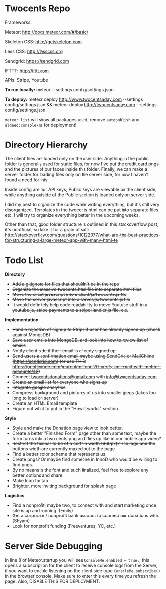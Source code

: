 Twocents Repo
========
Frameworks: 

Meteor: http://docs.meteor.com/#/basic/

Skeleton CSS: http://getskeleton.com

Less CSS: http://lesscss.org

Sendgrid: https://sendgrid.com

IFTTT: http://ifttt.com

APIs: Stripe, Youtube

**To run locally:**
meteor --settings config/settings.json

**To deploy:** 
meteor deploy http://www.twocentsaday.com --settings config/settings.json && meteor deploy http://twocentsaday.com --settings config/settings.json

`meteor list` will show all packages used, remove `autopublish` and `aldeed:console-me` for deployment!

Directory Hierarchy
========
The client files are loaded only on the user side. Anything in the public folder is generally used for static files, for now I've put the credit card pngs and the pictures of our faces inside this folder. Finally, we can make a server folder for loading files only on the server side, for now I haven't found a need for this.

Inside config are our API keys, Public Keys are viewable on the client side, while anything outside of the Public section is loaded only on server side.

I did my best to organize the code while writing everything, but it's still very disorganized. Templates in the twocents.html can be put into separate files etc. I will try to organize everything better in the upcoming weeks.

Other than that, good folder structure is outlined in this stackoverflow post, it's unofficial, so take it for a grain of salt: 
http://stackoverflow.com/questions/10122977/what-are-the-best-practices-for-structuring-a-large-meteor-app-with-many-html-te

Todo List
========
**Directory**
* ~~Add a gitignore for files that shouldn't be in the repo~~
* ~~Organize the massive twocents.html file into separate html files~~
* ~~Move the client javascript into a client/js/twocents.js file~~
* ~~Move the server javascript into a server/js/twocents.js file~~
* ~~It would definitely help code readability to move Youtube stuff in a youtube.js, stripe payments to a stripeHandler.js file, etc.~~

**Implementation**
* ~~Handle rejection of signup to Stripe if user has already signed up (check against MongoDB)~~
* ~~Save user emails into MongoDB, and look into how to review list of emails~~
* ~~Notify client side if their email is already signed up.~~
* ~~Send users a confirmation email maybe using SendGrid or MailChimp (https://sendgrid.com) (or use THIS: https://gentlenode.com/journal/meteor-20-verify-an-email-with-meteor-accounts/42)~~
* ~~Connect twocentsdonations@gmail.com with info@twocentsaday.com~~
* ~~Create an email list for everyone who signs up~~
* ~~Integrate google analytics~~
* Compress background and pictures of us into smaller jpegs (takes too long to load on server)
* Create an HTML Email template
* Figure out what to put in the "How it works" section.


**Style**
* Style and make the Donation page view to look better.
* Create a better "Finished Form" page other than some text, maybe the form turns into a two cents png and flies up like in our mobile app video?
* ~~Restrict the toolbar to be of a certain width (960px)? The logo and the buttons width are currently maxed out to the page~~
* Find a better color scheme that represents us.
* Create pngs? Or maybe find someone in InnoD who would be willing to find pngs.
* By no means is the font and such finalized, feel free to explore any better options and share.
* Make Icon for tab
* Brighter, more inviting background for splash page

**Logistics**
* Find a nonprofit, maybe two, to connect with and start marketing once site is up and running. (Emily)
* Get a corporate / nonprofit bank account to connect our donations with. (Shyam)
* Look for nonprofit funding (Freeventures, YC, etc.)

Server Side Debugging
========
In line 8 of Meteor.startup you will see `ConsoleMe.enabled = true;`, this opens a subscription for the client to receive console logs from the Server, if you want to enable listening on the client side type `ConsoleMe.subscribe()` in the browser console. Make sure to enter this every time you refresh the page. Also, DISABLE THIS FOR DEPLOYMENT.
